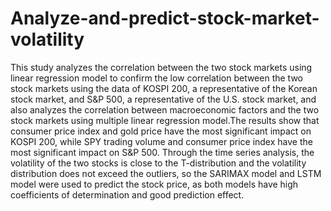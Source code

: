 # Analyze-and-predict-stock-market-volatility

This study analyzes the correlation between the two stock markets using linear 
regression model to confirm the low correlation between the two stock markets using 
the data of KOSPI 200, a representative of the Korean stock market, and S&P 500, a 
representative of the U.S. stock market, and also analyzes the correlation between 
macroeconomic factors and the two stock markets using multiple linear regression 
model.The results show that consumer price index and gold price have the most 
significant impact on KOSPI 200, while SPY trading volume and consumer price index 
have the most significant impact on S&P 500.
Through the time series analysis, the volatility of the two stocks is close to the 
T-distribution and the volatility distribution does not exceed the outliers, so the 
SARIMAX model and LSTM model were used to predict the stock price, as both 
models have high coefficients of determination and good prediction effect.
